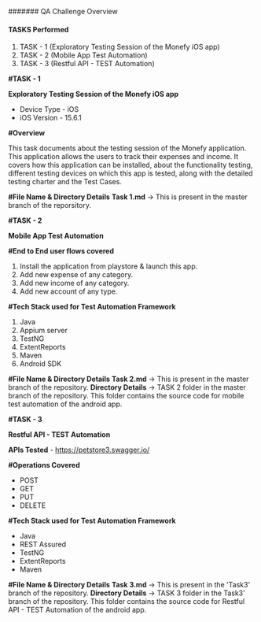 ####### QA Challenge Overview
####    TASKS Performed

1) TASK - 1 (Exploratory Testing Session of the Monefy iOS app)
2) TASK - 2 (Mobile App Test Automation)
3) TASK - 3 (Restful API - TEST Automation)


**#TASK - 1** 

**Exploratory Testing Session of the Monefy iOS app**

* Device Type - iOS
* iOS Version - 15.6.1

**#Overview**

This task documents about the testing session of the Monefy application. This application allows the users to track their expenses and income. It covers how this application can be installed, about the functionality testing, different testing devices on which this app is tested, along with the detailed testing charter and the Test Cases.

**#File Name & Directory Details**
**Task 1.md** -> This is present in the master branch of the reporsitory.

**#TASK - 2**

**Mobile App Test Automation**

**#End to End user flows covered**

1) Install the application from playstore & launch this app.
2) Add new expense of any category.
3) Add new income of any category.
4) Add new account of any type.

**#Tech Stack used for Test Automation Framework**

1) Java
2) Appium server
3) TestNG
4) ExtentReports 
5) Maven
6) Android SDK

**#File Name & Directory Details**
**Task 2.md** -> This is present in the master branch of the repository.
**Directory Details** -> TASK 2 folder in the master branch of the repository. This folder contains the source code for mobile test automation of the android app. 

**#TASK - 3**

**Restful API - TEST Automation**

**APIs Tested** - https://petstore3.swagger.io/

**#Operations Covered**

* POST
* GET
* PUT
* DELETE

**#Tech Stack used for Test Automation Framework**

* Java
* REST Assured
* TestNG
* ExtentReports 
* Maven

**#File Name & Directory Details**
**Task 3.md** -> This is present in the 'Task3' branch of the repository.
**Directory Details** -> TASK 3 folder in the Task3' branch of the repository. This folder contains the source code for Restful API - TEST Automation of the android app. 
